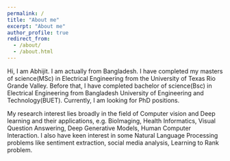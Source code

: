 ```yaml
---
permalink: /
title: "About me"
excerpt: "About me"
author_profile: true
redirect_from: 
  - /about/
  - /about.html
---
```


Hi, I am Abhijit. I am actually from Bangladesh. I have completed my masters of science(MSc) in Electrical Engineering from the University of Texas Rio Grande Valley. Before that, I have completed bachelor of science(Bsc) in Electrical Engineering from Bangladesh University of Engineering and Technology(BUET). Currently, I am looking for PhD positions.

My research interest lies broadly in the field of Computer vision and Deep learning and their applications, e.g. BioImaging, Health Informatics, Visual Question Answering, Deep Generative Models, Human Computer Interaction. I also have keen interest in some Natural Language Processing problems like sentiment extraction, social media analysis, Learning to Rank problem.





